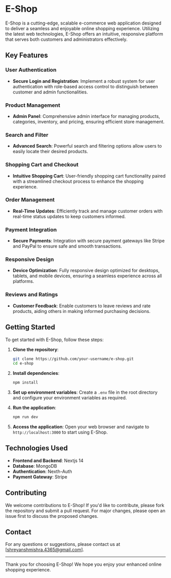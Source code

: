 # E-Shop

E-Shop is a cutting-edge, scalable e-commerce web application designed to deliver a seamless and enjoyable online shopping experience. Utilizing the latest web technologies, E-Shop offers an intuitive, responsive platform that serves both customers and administrators effectively.

## Key Features

### User Authentication
- **Secure Login and Registration**: Implement a robust system for user authentication with role-based access control to distinguish between customer and admin functionalities.

### Product Management
- **Admin Panel**: Comprehensive admin interface for managing products, categories, inventory, and pricing, ensuring efficient store management.

### Search and Filter
- **Advanced Search**: Powerful search and filtering options allow users to easily locate their desired products.

### Shopping Cart and Checkout
- **Intuitive Shopping Cart**: User-friendly shopping cart functionality paired with a streamlined checkout process to enhance the shopping experience.

### Order Management
- **Real-Time Updates**: Efficiently track and manage customer orders with real-time status updates to keep customers informed.

### Payment Integration
- **Secure Payments**: Integration with secure payment gateways like Stripe and PayPal to ensure safe and smooth transactions.

### Responsive Design
- **Device Optimization**: Fully responsive design optimized for desktops, tablets, and mobile devices, ensuring a seamless experience across all platforms.

### Reviews and Ratings
- **Customer Feedback**: Enable customers to leave reviews and rate products, aiding others in making informed purchasing decisions.

## Getting Started

To get started with E-Shop, follow these steps:

1. **Clone the repository**:
   ```sh
   git clone https://github.com/your-username/e-shop.git
   cd e-shop
   ```

2. **Install dependencies**:
   ```sh
   npm install
   ```

3. **Set up environment variables**:
   Create a `.env` file in the root directory and configure your environment variables as required.

4. **Run the application**:
   ```sh
   npm run dev
   ```

5. **Access the application**:
   Open your web browser and navigate to `http://localhost:3000` to start using E-Shop.

## Technologies Used

- **Frontend and Backend**: Nextjs 14 
- **Database**: MongoDB
- **Authentication**: Nexth-Auth
- **Payment Gateway**: Stripe

## Contributing

We welcome contributions to E-Shop! If you'd like to contribute, please fork the repository and submit a pull request. For major changes, please open an issue first to discuss the proposed changes.

## Contact

For any questions or suggestions, please contact us at [shreyanshmishra.4365@gmail.com].

---

Thank you for choosing E-Shop! We hope you enjoy your enhanced online shopping experience.